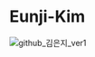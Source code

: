 # Eunji-Kim

![github_김은지_ver1](https://user-images.githubusercontent.com/29723695/135609696-77cf88fa-6b13-4223-8f11-7246513ae4ca.png)
